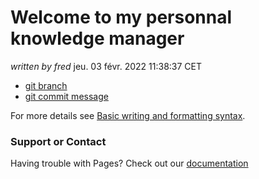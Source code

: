 # Welcome to my personnal knowledge manager

_written by fred_
jeu. 03 févr. 2022 11:38:37 CET

- [git branch](git.branch.md) 
- [git commit message](git.message.md)


For more details see [Basic writing and formatting syntax](https://docs.github.com/en/github/writing-on-github/getting-started-with-writing-and-formatting-on-github/basic-writing-and-formatting-syntax).

### Support or Contact

Having trouble with Pages? Check out our 
[documentation](https://docs.github.com/categories/github-pages-basics/) 
